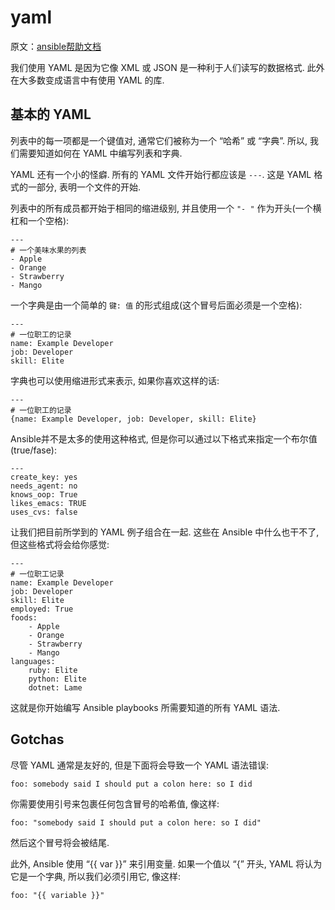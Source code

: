 # yaml

原文：[ansible帮助文档](http://ansible.com.cn/)

我们使用 YAML 是因为它像 XML 或 JSON 是一种利于人们读写的数据格式. 此外在大多数变成语言中有使用 YAML 的库.

## 基本的 YAML

 列表中的每一项都是一个键值对, 通常它们被称为一个 “哈希” 或 “字典”. 所以, 我们需要知道如何在 YAML 中编写列表和字典.

YAML 还有一个小的怪癖. 所有的 YAML 文件开始行都应该是 `---`. 这是 YAML 格式的一部分, 表明一个文件的开始.

列表中的所有成员都开始于相同的缩进级别, 并且使用一个 `"- "` 作为开头(一个横杠和一个空格):

```
---
# 一个美味水果的列表
- Apple
- Orange
- Strawberry
- Mango
```

一个字典是由一个简单的 `键: 值` 的形式组成(这个冒号后面必须是一个空格):

```
---
# 一位职工的记录
name: Example Developer
job: Developer
skill: Elite
```

字典也可以使用缩进形式来表示, 如果你喜欢这样的话:

```
---
# 一位职工的记录
{name: Example Developer, job: Developer, skill: Elite}
```

Ansible并不是太多的使用这种格式, 但是你可以通过以下格式来指定一个布尔值(true/fase):

```
---
create_key: yes
needs_agent: no
knows_oop: True
likes_emacs: TRUE
uses_cvs: false
```

让我们把目前所学到的 YAML 例子组合在一起. 这些在 Ansible 中什么也干不了, 但这些格式将会给你感觉:

```
---
# 一位职工记录
name: Example Developer
job: Developer
skill: Elite
employed: True
foods:
    - Apple
    - Orange
    - Strawberry
    - Mango
languages:
    ruby: Elite
    python: Elite
    dotnet: Lame
```

这就是你开始编写 Ansible playbooks 所需要知道的所有 YAML 语法.

## Gotchas

尽管 YAML 通常是友好的, 但是下面将会导致一个 YAML 语法错误:

```
foo: somebody said I should put a colon here: so I did
```

你需要使用引号来包裹任何包含冒号的哈希值, 像这样:

```
foo: "somebody said I should put a colon here: so I did"
```

然后这个冒号将会被结尾.

此外, Ansible 使用 “{{ var }}” 来引用变量. 如果一个值以 “{” 开头, YAML 将认为它是一个字典, 所以我们必须引用它, 像这样:

```
foo: "{{ variable }}"
```